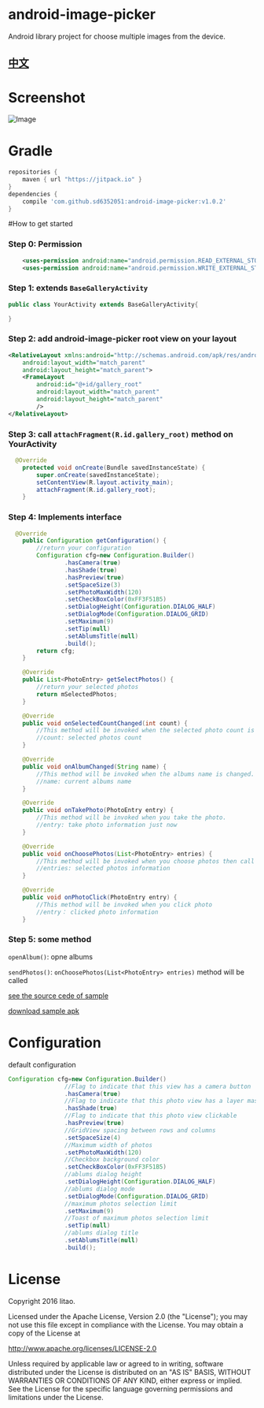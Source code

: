 # android-image-picker
Android library project for choose multiple images from the device.

## [中文](https://github.com/sd6352051/android-image-picker/blob/master/README-ZH.md)
# Screenshot
![Image][1]

# Gradle
``` groovy
repositories { 
    maven { url "https://jitpack.io" }
}
dependencies {
    compile 'com.github.sd6352051:android-image-picker:v1.0.2'
}
```

#How to get started
### Step 0:  Permission 
``` xml
	<uses-permission android:name="android.permission.READ_EXTERNAL_STORAGE" />
    <uses-permission android:name="android.permission.WRITE_EXTERNAL_STORAGE" />
```


### Step 1:  extends `BaseGalleryActivity` 
``` java
public class YourActivity extends BaseGalleryActivity{

}
```
### Step 2:  add android-image-picker root view on your layout
``` xml
<RelativeLayout xmlns:android="http://schemas.android.com/apk/res/android"
    android:layout_width="match_parent"
    android:layout_height="match_parent">
    <FrameLayout
        android:id="@+id/gallery_root"
        android:layout_width="match_parent"
        android:layout_height="match_parent"
        />
</RelativeLayout>      
```
### Step 3:  call `attachFragment(R.id.gallery_root)` method on YourActivity
``` java 
  @Override
    protected void onCreate(Bundle savedInstanceState) {
        super.onCreate(savedInstanceState);
        setContentView(R.layout.activity_main);
        attachFragment(R.id.gallery_root);
    }
```

### Step 4: Implements interface
``` java
  @Override
    public Configuration getConfiguration() {
        //return your configuration
        Configuration cfg=new Configuration.Builder()
                .hasCamera(true)
                .hasShade(true)
                .hasPreview(true)
                .setSpaceSize(3)
                .setPhotoMaxWidth(120)
                .setCheckBoxColor(0xFF3F51B5)
                .setDialogHeight(Configuration.DIALOG_HALF)
                .setDialogMode(Configuration.DIALOG_GRID)
                .setMaximum(9)
                .setTip(null)
                .setAblumsTitle(null)
                .build();
        return cfg;
    }

    @Override
    public List<PhotoEntry> getSelectPhotos() {
        //return your selected photos
        return mSelectedPhotos;
    }

    @Override
    public void onSelectedCountChanged(int count) {
        //This method will be invoked when the selected photo count is changed.
        //count: selected photos count
    }

    @Override
    public void onAlbumChanged(String name) {
        //This method will be invoked when the albums name is changed.
        //name: current albums name
    }

    @Override
    public void onTakePhoto(PhotoEntry entry) {
        //This method will be invoked when you take the photo.
        //entry: take photo information just now
    }

    @Override
    public void onChoosePhotos(List<PhotoEntry> entries) {
        //This method will be invoked when you choose photos then call sendPhotos() method.
        //entries: selected photos information
    }

    @Override
    public void onPhotoClick(PhotoEntry entry) {
        //This method will be invoked when you click photo
        //entry： clicked photo information
    }

```
### Step 5:  some method

`openAlbum()`: opne albums 

`sendPhotos()`: `onChoosePhotos(List<PhotoEntry> entries)` method will be called 

[see the source cede of sample](https://github.com/sd6352051/android-image-picker/tree/master/app)

[download sample apk](https://github.com/sd6352051/android-image-picker/blob/master/sample.apk)

# Configuration
default configuration
``` java
Configuration cfg=new Configuration.Builder()
                //Flag to indicate that this view has a camera button
                .hasCamera(true)
                //Flag to indicate that this photo view has a layer mask
                .hasShade(true)
                //Flag to indicate that this photo view clickable
                .hasPreview(true)
                //GridView spacing between rows and columns
                .setSpaceSize(4)
                //Maximum width of photos
                .setPhotoMaxWidth(120)
                //Checkbox background color
                .setCheckBoxColor(0xFF3F51B5)
                //ablums dialog height
                .setDialogHeight(Configuration.DIALOG_HALF)
                //ablums dialog mode
                .setDialogMode(Configuration.DIALOG_GRID)
                //maximum photos selection limit
                .setMaximum(9)
                //Toast of maximum photos selection limit
                .setTip(null)
                //ablums dialog title
                .setAblumsTitle(null)
                .build();
```
  

# License
Copyright 2016 litao.

Licensed under the Apache License, Version 2.0 (the "License");
you may not use this file except in compliance with the License.
You may obtain a copy of the License at

   http://www.apache.org/licenses/LICENSE-2.0

Unless required by applicable law or agreed to in writing, software
distributed under the License is distributed on an "AS IS" BASIS,
WITHOUT WARRANTIES OR CONDITIONS OF ANY KIND, either express or implied.
See the License for the specific language governing permissions and
limitations under the License.













[1]: https://github.com/sd6352051/android-image-picker/blob/master/gif/gallery.gif
